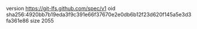 version https://git-lfs.github.com/spec/v1
oid sha256:4920bb7b19eda3f9c391e66f37670e2e0db6b12f23d620f145a5e3d3fa361e86
size 2055
